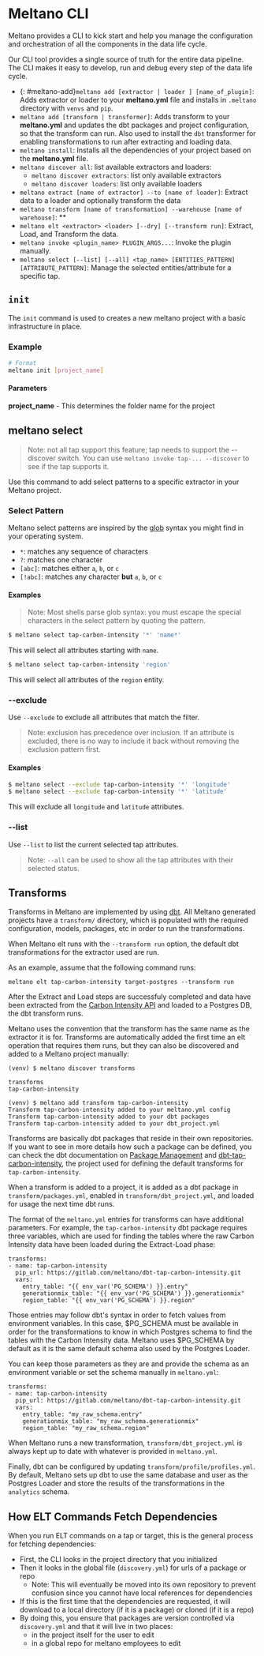 # Meltano CLI

Meltano provides a CLI to kick start and help you manage the configuration and orchestration of all the components in the data life cycle.

Our CLI tool provides a single source of truth for the entire data pipeline. The CLI makes it easy to develop, run and debug every step of the data life cycle.

- {: #meltano-add}`meltano add [extractor | loader ] [name_of_plugin]`: Adds extractor or loader to your **meltano.yml** file and installs in `.meltano` directory with `venvs` and `pip`.
- `meltano add [transform | transformer]`: Adds transform to your **meltano.yml** and updates the dbt packages and project configuration, so that the transform can run. Also used to install the `dbt` transformer for enabling transformations to run after extracting and loading data. 
- `meltano install`: Installs all the dependencies of your project based on the **meltano.yml** file.
- `meltano discover all`: list available extractors and loaders:
  - `meltano discover extractors`: list only available extractors
  - `meltano discover loaders`: list only available loaders
- `meltano extract [name of extractor] --to [name of loader]`: Extract data to a loader and optionally transform the data
- `meltano transform [name of transformation] --warehouse [name of warehouse]`: \*\*
- `meltano elt <extractor> <loader> [--dry] [--transform run]`: Extract, Load, and Transform the data.
- `meltano invoke <plugin_name> PLUGIN_ARGS...`: Invoke the plugin manually.
- `meltano select [--list] [--all] <tap_name> [ENTITIES_PATTERN] [ATTRIBUTE_PATTERN]`: Manage the selected entities/attribute for a specific tap.

## `init`

The `init` command is used to creates a new meltano project with a basic infrastructure in place. 

### Example

```bash
# Format
meltano init [project_name]
```

#### Parameters

**project_name** - This determines the folder name for the project

## meltano select

> Note: not all tap support this feature; tap needs to support the --discover switch.
> You can use `meltano invoke tap-... --discover` to see if the tap supports it.

Use this command to add select patterns to a specific extractor in your Meltano project.

### Select Pattern

Meltano select patterns are inspired by the [glob](https://en.wikipedia.org/wiki/Glob_(programming)) syntax you might find in your operating system.

  - `*`: matches any sequence of characters
  - `?`: matches one character
  - `[abc]`: matches either `a`, `b`, or `c`
  - `[!abc]`: matches any character **but** `a`, `b`, or `c`

#### Examples

> Note: Most shells parse glob syntax: you must escape the special characters in the select pattern by quoting the pattern.

```bash
$ meltano select tap-carbon-intensity '*' 'name*'
```

This will select all attributes starting with `name`.

```bash
$ meltano select tap-carbon-intensity 'region'
```

This will select all attributes of the `region` entity.

### --exclude

Use `--exclude` to exclude all attributes that match the filter.

> Note: exclusion has precedence over inclusion. If an attribute is excluded, there
> is no way to include it back without removing the exclusion pattern first.

#### Examples

```bash
$ meltano select --exclude tap-carbon-intensity '*' 'longitude'
$ meltano select --exclude tap-carbon-intensity '*' 'latitude'
```

This will exclude all `longitude` and `latitude` attributes.

### --list

Use `--list` to list the current selected tap attributes.

> Note: `--all` can be used to show all the tap attributes with their selected status.

## Transforms

Transforms in Meltano are implemented by using [dbt](https://www.getdbt.com/). All Meltano generated projects have a `transform/` directory, which is populated with the required configuration, models, packages, etc in order to run the transformations.

When Meltano elt runs with the `--transform run` option, the default dbt transformations for the extractor used are run.

As an example, assume that the following command runs:

```
meltano elt tap-carbon-intensity target-postgres --transform run
```

After the Extract and Load steps are successfuly completed and data have been extracted from the [Carbon Intensity API](https://api.carbonintensity.org.uk/) and loaded to a Postgres DB, the dbt transform runs. 

Meltano uses the convention that the transform has the same name as the extractor it is for. Transforms are automatically added the first time an elt operation that requires them runs, but they can also be discovered and added to a Meltano project manually:

```
(venv) $ meltano discover transforms

transforms
tap-carbon-intensity

(venv) $ meltano add transform tap-carbon-intensity
Transform tap-carbon-intensity added to your meltano.yml config
Transform tap-carbon-intensity added to your dbt packages
Transform tap-carbon-intensity added to your dbt_project.yml
```

Transforms are basically dbt packages that reside in their own repositories. If you want to see in more details how such a package can be defined, you can check the dbt documentation on [Package Management](https://docs.getdbt.com/docs/package-management) and [dbt-tap-carbon-intensity](https://gitlab.com/meltano/dbt-tap-carbon-intensity), the project used for defining the default transforms for `tap-carbon-intensity`.

When a transform is added to a project, it is added as a dbt package in `transform/packages.yml`, enabled in `transform/dbt_project.yml`, and loaded for usage the next time dbt runs.


The format of the `meltano.yml` entries for transforms can have additional parameters. For example, the `tap-carbon-intensity` dbt package requires three variables, which are used for finding the tables where the raw Carbon Intensity data have been loaded during the Extract-Load phase:

```
transforms:
- name: tap-carbon-intensity
  pip_url: https://gitlab.com/meltano/dbt-tap-carbon-intensity.git
  vars:
    entry_table: "{{ env_var('PG_SCHEMA') }}.entry"
    generationmix_table: "{{ env_var('PG_SCHEMA') }}.generationmix"
    region_table: "{{ env_var('PG_SCHEMA') }}.region"
```

Those entries may follow dbt's syntax in order to fetch values from environment variables. In this case, $PG_SCHEMA must be available in order for the transformations to know in which Postgres schema to find the tables with the Carbon Intensity data. Meltano uses $PG_SCHEMA by default as it is the same default schema also used by the Postgres Loader. 

You can keep those parameters as they are and provide the schema as an environment variable or set the schema manually in `meltano.yml`:

```
transforms:
- name: tap-carbon-intensity
  pip_url: https://gitlab.com/meltano/dbt-tap-carbon-intensity.git
  vars:
    entry_table: "my_raw_schema.entry"
    generationmix_table: "my_raw_schema.generationmix"
    region_table: "my_raw_schema.region"
```

When Meltano runs a new transformation, `transform/dbt_project.yml` is always kept up to date with whatever is provided in `meltano.yml`.

Finally, dbt can be configured by updating `transform/profile/profiles.yml`. By default, Meltano sets up dbt to use the same database and user as the Postgres Loader and store the results of the transformations in the `analytics` schema.

## How ELT Commands Fetch Dependencies

When you run ELT commands on a tap or target, this is the general process for fetching dependencies:

- First, the CLI looks in the project directory that you initialized
- Then it looks in the global file (`discovery.yml`) for urls of a package or repo
  - Note: This will eventually be moved into its own repository to prevent confusion since you cannot have local references for dependencies
- If this is the first time that the dependencies are requested, it will download to a local directory (if it is a package) or cloned (if it is a repo)
- By doing this, you ensure that packages are version controlled via `discovery.yml` and that it will live in two places:
  - in the project itself for the user to edit
  - in a global repo for meltano employees to edit
